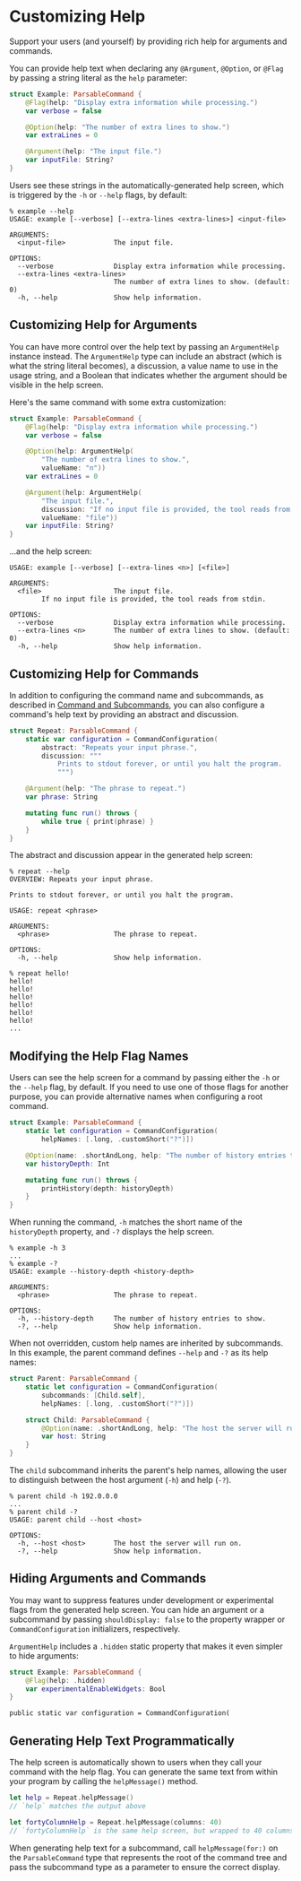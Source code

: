 # Customizing Help

Support your users (and yourself) by providing rich help for arguments and commands.

You can provide help text when declaring any `@Argument`, `@Option`, or `@Flag` by passing a string literal as the `help` parameter:

```swift
struct Example: ParsableCommand {
    @Flag(help: "Display extra information while processing.")
    var verbose = false

    @Option(help: "The number of extra lines to show.")
    var extraLines = 0

    @Argument(help: "The input file.")
    var inputFile: String?
}
```

Users see these strings in the automatically-generated help screen, which is triggered by the `-h` or `--help` flags, by default:

```
% example --help
USAGE: example [--verbose] [--extra-lines <extra-lines>] <input-file>

ARGUMENTS:
  <input-file>            The input file.

OPTIONS:
  --verbose               Display extra information while processing.
  --extra-lines <extra-lines>
                          The number of extra lines to show. (default: 0)
  -h, --help              Show help information.
```

## Customizing Help for Arguments

You can have more control over the help text by passing an `ArgumentHelp` instance instead. The `ArgumentHelp` type can include an abstract (which is what the string literal becomes), a discussion, a value name to use in the usage string, and a Boolean that indicates whether the argument should be visible in the help screen.

Here's the same command with some extra customization:

```swift
struct Example: ParsableCommand {
    @Flag(help: "Display extra information while processing.")
    var verbose = false

    @Option(help: ArgumentHelp(
        "The number of extra lines to show.",
        valueName: "n"))
    var extraLines = 0

    @Argument(help: ArgumentHelp(
        "The input file.",
        discussion: "If no input file is provided, the tool reads from stdin.",
        valueName: "file"))
    var inputFile: String?
}
```

...and the help screen:

```
USAGE: example [--verbose] [--extra-lines <n>] [<file>]

ARGUMENTS:
  <file>                  The input file.
        If no input file is provided, the tool reads from stdin.

OPTIONS:
  --verbose               Display extra information while processing.
  --extra-lines <n>       The number of extra lines to show. (default: 0)
  -h, --help              Show help information.
```

## Customizing Help for Commands

In addition to configuring the command name and subcommands, as described in [Command and Subcommands](03%20Commands%20and%20Subcommands.md), you can also configure a command's help text by providing an abstract and discussion.

```swift
struct Repeat: ParsableCommand {
    static var configuration = CommandConfiguration(
        abstract: "Repeats your input phrase.",
        discussion: """
            Prints to stdout forever, or until you halt the program.
            """)

    @Argument(help: "The phrase to repeat.")
    var phrase: String

    mutating func run() throws {
        while true { print(phrase) }
    }
}
```

The abstract and discussion appear in the generated help screen:

```
% repeat --help
OVERVIEW: Repeats your input phrase.

Prints to stdout forever, or until you halt the program.

USAGE: repeat <phrase>

ARGUMENTS:
  <phrase>                The phrase to repeat.

OPTIONS:
  -h, --help              Show help information.

% repeat hello!
hello!
hello!
hello!
hello!
hello!
hello!
...
```

## Modifying the Help Flag Names

Users can see the help screen for a command by passing either the `-h` or the `--help` flag, by default. If you need to use one of those flags for another purpose, you can provide alternative names when configuring a root command.

```swift
struct Example: ParsableCommand {
    static let configuration = CommandConfiguration(
        helpNames: [.long, .customShort("?")])

    @Option(name: .shortAndLong, help: "The number of history entries to show.")
    var historyDepth: Int

    mutating func run() throws {
        printHistory(depth: historyDepth)
    }
}
```

When running the command, `-h` matches the short name of the `historyDepth` property, and `-?` displays the help screen.

```
% example -h 3
...
% example -?
USAGE: example --history-depth <history-depth>

ARGUMENTS:
  <phrase>                The phrase to repeat.

OPTIONS:
  -h, --history-depth     The number of history entries to show.
  -?, --help              Show help information.
```

When not overridden, custom help names are inherited by subcommands. In this example, the parent command defines `--help` and `-?` as its help names:

```swift
struct Parent: ParsableCommand {
    static let configuration = CommandConfiguration(
        subcommands: [Child.self],
        helpNames: [.long, .customShort("?")])

    struct Child: ParsableCommand {
        @Option(name: .shortAndLong, help: "The host the server will run on.")
        var host: String
    }
}
```

The `child` subcommand inherits the parent's help names, allowing the user to distinguish between the host argument (`-h`) and help (`-?`).

```
% parent child -h 192.0.0.0
...
% parent child -?
USAGE: parent child --host <host>

OPTIONS:
  -h, --host <host>       The host the server will run on.
  -?, --help              Show help information.
```

## Hiding Arguments and Commands

You may want to suppress features under development or experimental flags from the generated help screen. You can hide an argument or a subcommand by passing `shouldDisplay: false` to the property wrapper or `CommandConfiguration` initializers, respectively.

`ArgumentHelp` includes a `.hidden` static property that makes it even simpler to hide arguments:

```swift
struct Example: ParsableCommand {
    @Flag(help: .hidden)
    var experimentalEnableWidgets: Bool
}
```

    public static var configuration = CommandConfiguration(
## Generating Help Text Programmatically

The help screen is automatically shown to users when they call your command with the help flag. You can generate the same text from within your program by calling the `helpMessage()` method.

```swift
let help = Repeat.helpMessage()
// `help` matches the output above

let fortyColumnHelp = Repeat.helpMessage(columns: 40)
// `fortyColumnHelp` is the same help screen, but wrapped to 40 columns
```

When generating help text for a subcommand, call `helpMessage(for:)` on the `ParsableCommand` type that represents the root of the command tree and pass the subcommand type as a parameter to ensure the correct display.
